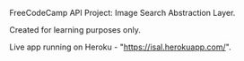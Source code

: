 FreeCodeCamp API Project: Image Search Abstraction Layer.

Created for learning purposes only.

Live app running on Heroku - "https://isal.herokuapp.com/".
